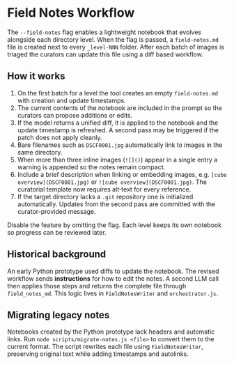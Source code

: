 # Field Notes Workflow

The `--field-notes` flag enables a lightweight notebook that evolves alongside each directory level. When the flag is passed, a `field-notes.md` file is created next to every `_level-NNN` folder. After each batch of images is triaged the curators can update this file using a diff based workflow.

## How it works

1. On the first batch for a level the tool creates an empty `field-notes.md` with creation and update timestamps.
2. The current contents of the notebook are included in the prompt so the curators can propose additions or edits.
3. If the model returns a unified diff, it is applied to the notebook and the update timestamp is refreshed. A second pass may be triggered if the patch does not apply cleanly.
4. Bare filenames such as `DSCF0001.jpg` automatically link to images in the same directory.
5. When more than three inline images (`![]()`) appear in a single entry a warning is appended so the notes remain compact.
6. Include a brief description when linking or embedding images, e.g. `[cube overview](DSCF0001.jpg)` or `![cube overview](DSCF0001.jpg)`. The curatorial template now requires alt‑text for every reference.
7. If the target directory lacks a `.git` repository one is initialized automatically. Updates from the second pass are committed with the curator-provided message.

Disable the feature by omitting the flag. Each level keeps its own notebook so progress can be reviewed later.

## Historical background

An early Python prototype used diffs to update the notebook. The revised workflow sends **instructions** for how to edit the notes. A second LLM call then applies those steps and returns the complete file through `field_notes_md`. This logic lives in `FieldNotesWriter` and `orchestrator.js`.

## Migrating legacy notes

Notebooks created by the Python prototype lack headers and automatic links. Run `node scripts/migrate-notes.js <file>` to convert them to the current format. The script rewrites each file using `FieldNotesWriter`, preserving original text while adding timestamps and autolinks.
